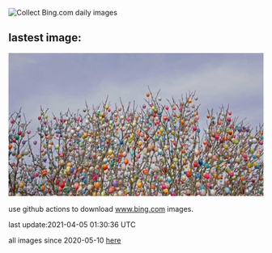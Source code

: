 ![Collect Bing.com daily images](https://github.com/counter2015/bing-daily-images/workflows/Collect%20Bing.com%20daily%20images/badge.svg)
## lastest image:
![](images/EggTree.jpg)

use github actions to download www.bing.com images.

last update:2021-04-05 01:30:36 UTC

all images since 2020-05-10 [here](https://github.com/counter2015/bing-daily-images/tree/master/images) 
